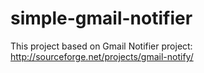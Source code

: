 simple-gmail-notifier
==============

This project based on Gmail Notifier project: http://sourceforge.net/projects/gmail-notify/
